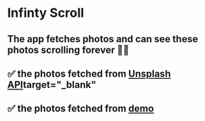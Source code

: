 # Infinty Scroll
## The app fetches photos and can see these photos scrolling forever 💯💥



## ✅ the photos  fetched from [Unsplash API](https://unsplash.com/developers)target="_blank"
## ✅ the photos  fetched from  <a href="https://unsplash.com/developers" target="_blank">demo</a>
